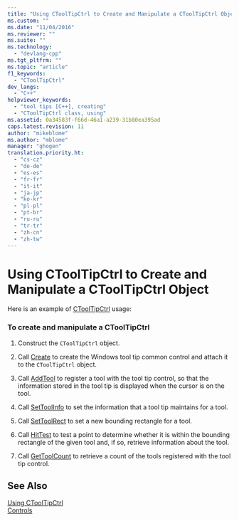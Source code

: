 ```yaml
---
title: "Using CToolTipCtrl to Create and Manipulate a CToolTipCtrl Object | Microsoft Docs"
ms.custom: ""
ms.date: "11/04/2016"
ms.reviewer: ""
ms.suite: ""
ms.technology: 
  - "devlang-cpp"
ms.tgt_pltfrm: ""
ms.topic: "article"
f1_keywords: 
  - "CToolTipCtrl"
dev_langs: 
  - "C++"
helpviewer_keywords: 
  - "tool tips [C++], creating"
  - "CToolTipCtrl class, using"
ms.assetid: 0a34583f-f66d-46a1-a239-31b80ea395ad
caps.latest.revision: 11
author: "mikeblome"
ms.author: "mblome"
manager: "ghogen"
translation.priority.ht: 
  - "cs-cz"
  - "de-de"
  - "es-es"
  - "fr-fr"
  - "it-it"
  - "ja-jp"
  - "ko-kr"
  - "pl-pl"
  - "pt-br"
  - "ru-ru"
  - "tr-tr"
  - "zh-cn"
  - "zh-tw"
---
```

# Using CToolTipCtrl to Create and Manipulate a CToolTipCtrl Object
Here is an example of [CToolTipCtrl](../mfc/reference/ctooltipctrl-class.md) usage:  
  
### To create and manipulate a CToolTipCtrl  
  
1.  Construct the `CToolTipCtrl` object.  
  
2.  Call [Create](../mfc/reference/ctooltipctrl-class.md#ctooltipctrl__create) to create the Windows tool tip common control and attach it to the `CToolTipCtrl` object.  
  
3.  Call [AddTool](../mfc/reference/ctooltipctrl-class.md#ctooltipctrl__addtool) to register a tool with the tool tip control, so that the information stored in the tool tip is displayed when the cursor is on the tool.  
  
4.  Call [SetToolInfo](../mfc/reference/ctooltipctrl-class.md#ctooltipctrl__settoolinfo) to set the information that a tool tip maintains for a tool.  
  
5.  Call [SetToolRect](../mfc/reference/ctooltipctrl-class.md#ctooltipctrl__settoolrect) to set a new bounding rectangle for a tool.  
  
6.  Call [HitTest](../mfc/reference/ctooltipctrl-class.md#ctooltipctrl__hittest) to test a point to determine whether it is within the bounding rectangle of the given tool and, if so, retrieve information about the tool.  
  
7.  Call [GetToolCount](../mfc/reference/ctooltipctrl-class.md#ctooltipctrl__gettoolcount) to retrieve a count of the tools registered with the tool tip control.  
  
## See Also  
 [Using CToolTipCtrl](../mfc/using-ctooltipctrl.md)   
 [Controls](../mfc/controls-mfc.md)

